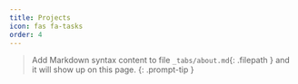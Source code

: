 ```yaml
---
title: Projects
icon: fas fa-tasks
order: 4
---
```


> Add Markdown syntax content to file `_tabs/about.md`{: .filepath } and it will show up on this page.
{: .prompt-tip }
